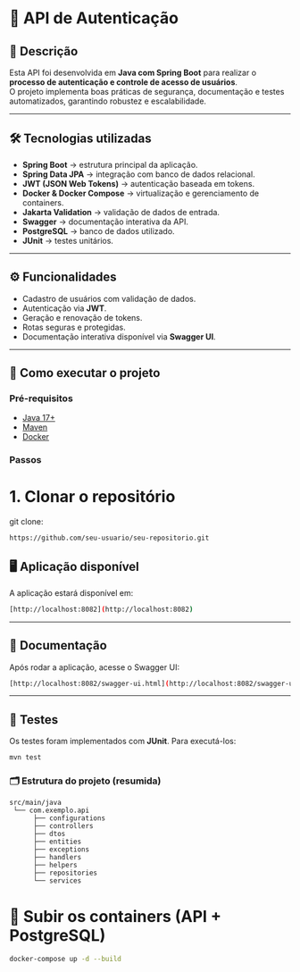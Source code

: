 # 🔐 API de Autenticação  

## 📌 Descrição  
Esta API foi desenvolvida em **Java com Spring Boot** para realizar o **processo de autenticação e controle de acesso de usuários**.  
O projeto implementa boas práticas de segurança, documentação e testes automatizados, garantindo robustez e escalabilidade.  

---

## 🛠️ Tecnologias utilizadas  
- **Spring Boot** → estrutura principal da aplicação.  
- **Spring Data JPA** → integração com banco de dados relacional.  
- **JWT (JSON Web Tokens)** → autenticação baseada em tokens.  
- **Docker & Docker Compose** → virtualização e gerenciamento de containers.  
- **Jakarta Validation** → validação de dados de entrada.  
- **Swagger** → documentação interativa da API.  
- **PostgreSQL** → banco de dados utilizado.  
- **JUnit** → testes unitários.  

---

## ⚙️ Funcionalidades  
- Cadastro de usuários com validação de dados.  
- Autenticação via **JWT**.  
- Geração e renovação de tokens.  
- Rotas seguras e protegidas.  
- Documentação interativa disponível via **Swagger UI**.  

---

## 🚀 Como executar o projeto  

### Pré-requisitos  
- [Java 17+](https://www.oracle.com/java/technologies/javase/jdk17-archive-downloads.html)  
- [Maven](https://maven.apache.org/)  
- [Docker](https://www.docker.com/)  

### Passos  
# 1. Clonar o repositório

git clone: 
```bash
https://github.com/seu-usuario/seu-repositorio.git
```


## 🖥️ Aplicação disponível

A aplicação estará disponível em:  
```bash
[http://localhost:8082](http://localhost:8082)
```

---

## 📖 Documentação

Após rodar a aplicação, acesse o Swagger UI:  
```bash
[http://localhost:8082/swagger-ui.html](http://localhost:8082/swagger-ui.html)
```

---

## 🧪 Testes

Os testes foram implementados com **JUnit**. Para executá-los:  
```bash
mvn test
```

### 🗂️ Estrutura do projeto (resumida)

```text
src/main/java
 └── com.exemplo.api
      ├── configurations
      ├── controllers
      ├── dtos
      ├── entities
      ├── exceptions
      ├── handlers
      ├── helpers
      ├── repositories
      └── services
```

# 🐳 Subir os containers (API + PostgreSQL)
```bash
docker-compose up -d --build
```
